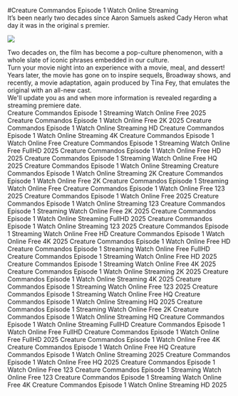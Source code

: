 #Creature Commandos Episode 1 Watch Online Streaming  
It’s been nearly two decades since Aaron Samuels asked Cady Heron what day it was in the original s premier.  
  
[![](https://i.imgur.com/qSNzIqt.png)](https://movie.rssnews.media/VYDRhZROp.php)  
  
Two decades on, the film has become a pop-culture phenomenon, with a whole slate of iconic phrases embedded in our culture.  
Turn your movie night into an experience with a movie, meal, and dessert!  
Years later, the movie has gone on to inspire sequels, Broadway shows, and recently, a movie adaptation, again produced by Tina Fey, that emulates the original with an all-new cast.  
We'll update you as and when more information is revealed regarding a streaming premiere date.  
Creature Commandos Episode 1 Streaming Watch Online Free 2025
Creature Commandos Episode 1 Watch Online Free 2K 2025
Creature Commandos Episode 1 Watch Online Streaming HD
Creature Commandos Episode 1 Watch Online Streaming 4K
Creature Commandos Episode 1 Watch Online Free
Creature Commandos Episode 1 Streaming Watch Online Free FullHD 2025
Creature Commandos Episode 1 Watch Online Free HD 2025
Creature Commandos Episode 1 Streaming Watch Online Free HQ 2025
Creature Commandos Episode 1 Watch Online Streaming
Creature Commandos Episode 1 Watch Online Streaming 2K
Creature Commandos Episode 1 Watch Online Free 2K
Creature Commandos Episode 1 Streaming Watch Online Free
Creature Commandos Episode 1 Watch Online Free 123 2025
Creature Commandos Episode 1 Watch Online Free 2025
Creature Commandos Episode 1 Watch Online Streaming 123
Creature Commandos Episode 1 Streaming Watch Online Free 2K 2025
Creature Commandos Episode 1 Watch Online Streaming FullHD 2025
Creature Commandos Episode 1 Watch Online Streaming 123 2025
Creature Commandos Episode 1 Streaming Watch Online Free HD
Creature Commandos Episode 1 Watch Online Free 4K 2025
Creature Commandos Episode 1 Watch Online Free HD
Creature Commandos Episode 1 Streaming Watch Online Free FullHD
Creature Commandos Episode 1 Streaming Watch Online Free HD 2025
Creature Commandos Episode 1 Streaming Watch Online Free 4K 2025
Creature Commandos Episode 1 Watch Online Streaming 2K 2025
Creature Commandos Episode 1 Watch Online Streaming 4K 2025
Creature Commandos Episode 1 Streaming Watch Online Free 123 2025
Creature Commandos Episode 1 Streaming Watch Online Free HQ
Creature Commandos Episode 1 Watch Online Streaming HQ 2025
Creature Commandos Episode 1 Streaming Watch Online Free 2K
Creature Commandos Episode 1 Watch Online Streaming HQ
Creature Commandos Episode 1 Watch Online Streaming FullHD
Creature Commandos Episode 1 Watch Online Free FullHD
Creature Commandos Episode 1 Watch Online Free FullHD 2025
Creature Commandos Episode 1 Watch Online Free 4K
Creature Commandos Episode 1 Watch Online Free HQ
Creature Commandos Episode 1 Watch Online Streaming 2025
Creature Commandos Episode 1 Watch Online Free HQ 2025
Creature Commandos Episode 1 Watch Online Free 123
Creature Commandos Episode 1 Streaming Watch Online Free 123
Creature Commandos Episode 1 Streaming Watch Online Free 4K
Creature Commandos Episode 1 Watch Online Streaming HD 2025